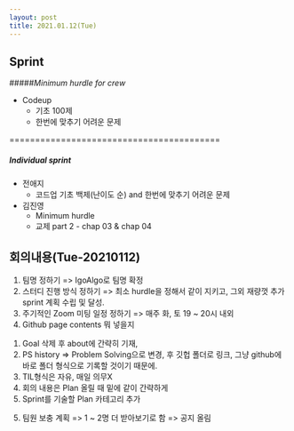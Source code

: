 ```yaml
---
layout: post
title: 2021.01.12(Tue)
---
```


## Sprint

#####*Minimum hurdle for crew*

- Codeup
  - 기초 100제
  - 한번에 맞추기 어려운 문제

=========================================

##### *Individual sprint*

- 전애지 
  - 코드업 기초 백제(난이도 순) and 한번에 맞추기 어려운 문제 
- 김진영
  - Minimum hurdle
  - 교제 part 2 - chap 03 & chap 04



## 회의내용(Tue-20210112)

1.  팀명 정하기
    => IgoAlgo로 팀명 확정
2. 스터디 진행 방식 정하기
    => 최소 hurdle을 정해서 같이 지키고, 그외 재량껏 추가 sprint 계획 수립 및 달성.
3. 주기적인 Zoom 미팅 일정 정하기
    => 매주 화, 토 19 ~ 20시 내외
4. Github page contents 뭐 넣을지
 1) Goal 삭제 후 about에 간략히 기재, 
 2) PS history => Problem Solving으로 변경, 후 깃헙 폴더로 링크, 그냥 github에 바로 폴더 형식으로 기록할 것이기 때문에.
 3) TIL형식은 자유, 매일 의무X
 4) 회의 내용은 Plan 올릴 때 밑에 같이 간략하게
 5) Sprint를 기술할 Plan 카테고리 추가
 5. 팀원 보충 계획
   => 1 ~ 2명 더 받아보기로 함 => 공지 올림
